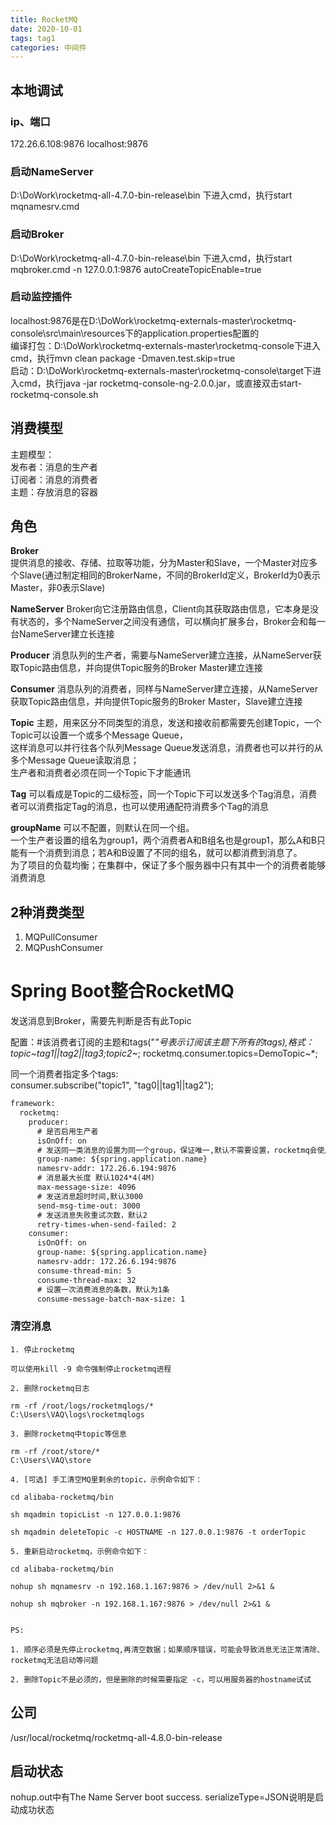 ```yaml
---
title: RocketMQ
date: 2020-10-01
tags: tag1
categories: 中间件
---
```


## 本地调试

### ip、端口
 172.26.6.108:9876
localhost:9876

### 启动NameServer 
D:\DoWork\rocketmq-all-4.7.0-bin-release\bin 下进入cmd，执行start mqnamesrv.cmd  

### 启动Broker  
D:\DoWork\rocketmq-all-4.7.0-bin-release\bin 下进入cmd，执行start mqbroker.cmd -n 127.0.0.1:9876 autoCreateTopicEnable=true

### 启动监控插件
localhost:9876是在D:\DoWork\rocketmq-externals-master\rocketmq-console\src\main\resources下的application.properties配置的  
编译打包：D:\DoWork\rocketmq-externals-master\rocketmq-console下进入cmd，执行mvn clean package -Dmaven.test.skip=true  
启动：D:\DoWork\rocketmq-externals-master\rocketmq-console\target下进入cmd，执行java -jar rocketmq-console-ng-2.0.0.jar，或直接双击start-rocketmq-console.sh

## 消费模型
主题模型：   
发布者：消息的生产者  
订阅者：消息的消费者  
主题：存放消息的容器

## 角色
**Broker**  
 提供消息的接收、存储、拉取等功能，分为Master和Slave，一个Master对应多个Slave(通过制定相同的BrokerName，不同的BrokerId定义，BrokerId为0表示Master，非0表示Slave) 

**NameServer** 
Broker向它注册路由信息，Client向其获取路由信息，它本身是没有状态的，多个NameServer之间没有通信，可以横向扩展多台，Broker会和每一台NameServer建立长连接  

 **Producer**
消息队列的生产者，需要与NameServer建立连接，从NameServer获取Topic路由信息，并向提供Topic服务的Broker Master建立连接  

**Consumer**
消息队列的消费者，同样与NameServer建立连接，从NameServer获取Topic路由信息，并向提供Topic服务的Broker Master，Slave建立连接  

**Topic**
主题，用来区分不同类型的消息，发送和接收前都需要先创建Topic，一个Topic可以设置一个或多个Message Queue，  
这样消息可以并行往各个队列Message Queue发送消息，消费者也可以并行的从多个Message Queue读取消息；  
生产者和消费者必须在同一个Topic下才能通讯

**Tag**
可以看成是Topic的二级标签，同一个Topic下可以发送多个Tag消息，消费者可以消费指定Tag的消息，也可以使用通配符消费多个Tag的消息

**groupName**
可以不配置，则默认在同一个组。  
一个生产者设置的组名为group1，两个消费者A和B组名也是group1，那么A和B只能有一个消费到消息；若A和B设置了不同的组名，就可以都消费到消息了。    
为了项目的负载均衡；在集群中，保证了多个服务器中只有其中一个的消费者能够消费消息  

## 2种消费类型

1. MQPullConsumer  
2. MQPushConsumer  












# Spring Boot整合RocketMQ  
发送消息到Broker，需要先判断是否有此Topic  

配置：#该消费者订阅的主题和tags("*"号表示订阅该主题下所有的tags),格式：topic~tag1||tag2||tag3;topic2~*;
rocketmq.consumer.topics=DemoTopic~*;


同一个消费者指定多个tags:  
consumer.subscribe("topic1", "tag0||tag1||tag2");

```xml
framework:
  rocketmq:
    producer:
      # 是否启用生产者
      isOnOff: on
      # 发送同一类消息的设置为同一个group，保证唯一,默认不需要设置，rocketmq会使用ip@pid(pid代表jvm名字)作为唯一标示
      group-name: ${spring.application.name}
      namesrv-addr: 172.26.6.194:9876
      # 消息最大长度 默认1024*4(4M)
      max-message-size: 4096
      # 发送消息超时时间,默认3000
      send-msg-time-out: 3000
      # 发送消息失败重试次数，默认2
      retry-times-when-send-failed: 2
    consumer:
      isOnOff: on
      group-name: ${spring.application.name}
      namesrv-addr: 172.26.6.194:9876
      consume-thread-min: 5
      consume-thread-max: 32
      # 设置一次消费消息的条数，默认为1条
      consume-message-batch-max-size: 1

```

### 清空消息
```
1. 停止rocketmq

可以使用kill -9 命令强制停止rocketmq进程     

2. 删除rocketmq日志

rm -rf /root/logs/rocketmqlogs/*                        C:\Users\VAQ\logs\rocketmqlogs

3. 删除rocketmq中topic等信息

rm -rf /root/store/*                                    C:\Users\VAQ\store

4. [可选] 手工清空MQ里剩余的topic，示例命令如下：

cd alibaba-rocketmq/bin

sh mqadmin topicList -n 127.0.0.1:9876

sh mqadmin deleteTopic -c HOSTNAME -n 127.0.0.1:9876 -t orderTopic

5. 重新启动rocketmq，示例命令如下：

cd alibaba-rocketmq/bin

nohup sh mqnamesrv -n 192.168.1.167:9876 > /dev/null 2>&1 &

nohup sh mqbroker -n 192.168.1.167:9876 > /dev/null 2>&1 &
 

PS:

1. 顺序必须是先停止rocketmq,再清空数据；如果顺序错误，可能会导致消息无法正常清除、rocketmq无法启动等问题

2. 删除Topic不是必须的，但是删除的时候需要指定 -c，可以用服务器的hostname试试
```


## 公司
/usr/local/rocketmq/rocketmq-all-4.8.0-bin-release

## 启动状态
nohup.out中有The Name Server boot success. serializeType=JSON说明是启动成功状态